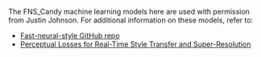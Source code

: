 The FNS_Candy machine learning models here are used with permission from Justin Johnson.
For additional information on these models, refer to:
* [Fast-neural-style GitHub repo](https://github.com/jcjohnson/fast-neural-style)
* [Perceptual Losses for Real-Time Style Transfer and Super-Resolution](https://cs.stanford.edu/people/jcjohns/papers/eccv16/JohnsonECCV16.pdf)
